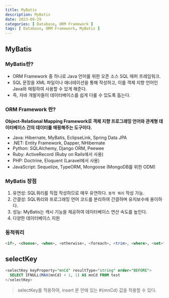 ```yaml
---
title: MyBatis
description: MyBatis
date: 2023-09-29
categories: [ Database, ORM Framework ]
tags: [ Database, ORM Framework, MyBatis ]
---
```


## MyBatis

### MyBatis란?  

- ORM Framework 중 하나로 Java 언어를 위한 오픈 소스 SQL 매퍼 프레임워크.  
- SQL 문장을 XML 파일이나 애너테이션을 통해 작성하고, 이를 객체 지향 언어인 Java와 매핑하여 사용할 수 있게 해준다.  
- 즉, 자바 개발자들이 데이터베이스를 쉽게 다룰 수 있도록 돕는다.  

### ORM Framework 란?

**Object-Relational Mapping Framework로 객체 지향 프로그래밍 언어와 관계형 데이터베이스 간의 데이터를 매핑해주는 도구이다.**   

- Java: Hibernate, MyBatis, EclipseLink, Spring Data JPA
- .NET: Entity Framework, Dapper, NHibernate
- Python: SQLAlchemy, Django ORM, Peewee
- Ruby: ActiveRecord (Ruby on Rails에서 사용)
- PHP: Doctrine, Eloquent (Laravel에서 사용)
- JavaScript: Sequelize, TypeORM, Mongoose (MongoDB를 위한 ODM)

### MyBatis 장점  

1. 유연성: SQL쿼리를 직접 작성하므로 매우 유연하다. ```동적 쿼리``` 작성 가능.
2. 간결성: SQL쿼리와 프로그래밍 언어 코드를 분리하여 간결하며 유지보수에 용이하다.  
3. 성능: MyBatis는 캐시 기능을 제공하여 데이터베이스 연산 속도를 높인다.  
4. 다양한 데이터베이스 지원  

### 동적쿼리 

```sql
<if>, <choose>, <when>, <otherwise>, <foreach>, <trim>, <where>, <set>" 등..  
```

## selectKey

```sql
<selectKey keyProperty="mnCd" resultType="string" order="BEFORE">
  SELECT IFNULL(MAX(mnCd) + 1, 1) AS mnCd FROM test
</selectKey>
```
> selectKey를 적용하여, insert 문 안에 있는 #{mnCd} 값을 적용할 수 있다.  

